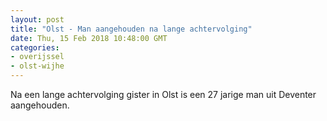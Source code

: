 ```yaml
---
layout: post
title: "Olst - Man aangehouden na lange achtervolging"
date: Thu, 15 Feb 2018 10:48:00 GMT
categories: 
- overijssel 
- olst-wijhe 
---
```


Na een lange achtervolging gister in Olst is een 27 jarige man uit Deventer aangehouden.
